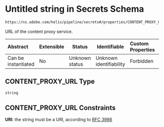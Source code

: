 # Untitled string in Secrets Schema

```txt
https://ns.adobe.com/helix/pipeline/secrets#/properties/CONTENT_PROXY_URL
```

URL of the content proxy service.


| Abstract            | Extensible | Status         | Identifiable            | Custom Properties | Additional Properties | Access Restrictions | Defined In                                                          |
| :------------------ | ---------- | -------------- | ----------------------- | :---------------- | --------------------- | ------------------- | ------------------------------------------------------------------- |
| Can be instantiated | No         | Unknown status | Unknown identifiability | Forbidden         | Allowed               | none                | [secrets.schema.json\*](secrets.schema.json "open original schema") |

## CONTENT_PROXY_URL Type

`string`

## CONTENT_PROXY_URL Constraints

**URI**: the string must be a URI, according to [RFC 3986](https://tools.ietf.org/html/rfc4291 "check the specification")
